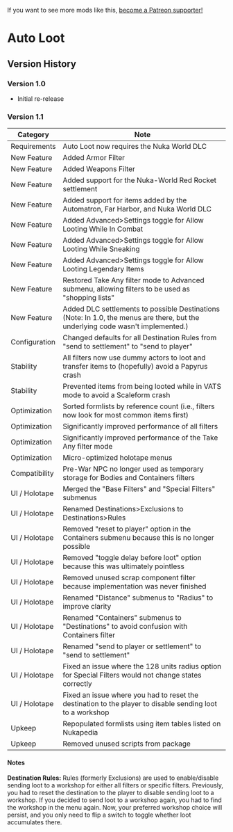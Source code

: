 <!-- TITLE: Auto Loot -->

If you want to see more mods like this, [become a Patreon supporter!](https://www.patreon.com/fireundubh) 

# Auto Loot
## Version History

### Version 1.0

- Initial re-release

### Version 1.1

Category | Note
--- | ---
Requirements | Auto Loot now requires the Nuka World DLC
New Feature | Added Armor Filter
New Feature | Added Weapons Filter
New Feature | Added support for the Nuka-World Red Rocket settlement
New Feature | Added support for items added by the Automatron, Far Harbor, and Nuka World DLC
New Feature | Added Advanced>Settings toggle for Allow Looting While In Combat
New Feature | Added Advanced>Settings toggle for Allow Looting While Sneaking
New Feature | Added Advanced>Settings toggle for Allow Looting Legendary Items
New Feature | Restored Take Any filter mode to Advanced submenu, allowing filters to be used as "shopping lists"
New Feature | Added DLC settlements to possible Destinations (Note: In 1.0, the menus are there, but the underlying code wasn't implemented.)
Configuration | Changed defaults for all Destination Rules from "send to settlement" to "send to player"
Stability | All filters now use dummy actors to loot and transfer items to (hopefully) avoid a Papyrus crash
Stability | Prevented items from being looted while in VATS mode to avoid a Scaleform crash
Optimization | Sorted formlists by reference count (i.e., filters now look for most common items first)
Optimization | Significantly improved performance of all filters
Optimization | Significantly improved performance of the Take Any filter mode
Optimization | Micro-optimized holotape menus
Compatibility | Pre-War NPC no longer used as temporary storage for Bodies and Containers filters
UI / Holotape | Merged the "Base Filters" and "Special Filters" submenus
UI / Holotape | Renamed Destinations>Exclusions to Destinations>Rules
UI / Holotape | Removed "reset to player" option in the Containers submenu because this is no longer possible
UI / Holotape | Removed "toggle delay before loot" option because this was ultimately pointless
UI / Holotape | Removed unused scrap component filter because implementation was never finished 
UI / Holotape | Renamed "Distance" submenus to "Radius" to improve clarity
UI / Holotape | Renamed "Containers" submenus to "Destinations" to avoid confusion with Containers filter
UI / Holotape | Renamed "send to player or settlement" to "send to settlement"
UI / Holotape | Fixed an issue where the 128 units radius option for Special Filters would not change states correctly
UI / Holotape | Fixed an issue where you had to reset the destination to the player to disable sending loot to a workshop
Upkeep | Repopulated formlists using item tables listed on Nukapedia
Upkeep | Removed unused scripts from package

#### Notes

**Destination Rules:** Rules (formerly Exclusions) are used to enable/disable sending loot to a workshop for either all filters or specific filters. Previously, you had to reset the destination to the player to disable sending loot to a workshop. If you decided to send loot to a workshop again, you had to find the workshop in the menu again. Now, your preferred workshop choice will persist, and you only need to flip a switch to toggle whether loot accumulates there.